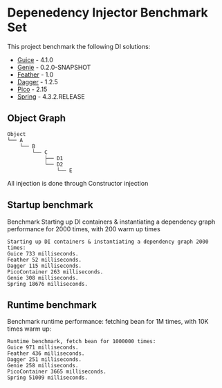 # Depenedency Injector Benchmark Set

This project benchmark the following DI solutions:

* [Guice](https://github.com/google/guice) - 4.1.0
* [Genie](https://github.com/osglworks/java-di) - 0.2.0-SNAPSHOT
* [Feather](https://github.com/zsoltherpai/feather) - 1.0
* [Dagger](https://github.com/square/dagger) - 1.2.5
* [Pico](http://picocontainer.com/) - 2.15
* [Spring](http://projects.spring.io/spring-framework/) - 4.3.2.RELEASE

## Object Graph

```
Object
└── A
    └── B
        └── C
            ├── D1
            └── D2
                └── E
```

All injection is done through Constructor injection

## Startup benchmark

Benchmark Starting up DI containers & instantiating a dependency graph performance for 2000 times, with 200 warm up times

```text
Starting up DI containers & instantiating a dependency graph 2000 times:
Guice 733 milliseconds.
Feather 52 milliseconds.
Dagger 115 milliseconds.
PicoContainer 263 milliseconds.
Genie 308 milliseconds.
Spring 18676 milliseconds.
```

## Runtime benchmark

Benchmark runtime performance: fetching bean for 1M times, with 10K times warm up:

```text
Runtime benchmark, fetch bean for 1000000 times:
Guice 971 milliseconds.
Feather 436 milliseconds.
Dagger 251 milliseconds.
Genie 258 milliseconds.
PicoContainer 3665 milliseconds.
Spring 51009 milliseconds.
```
